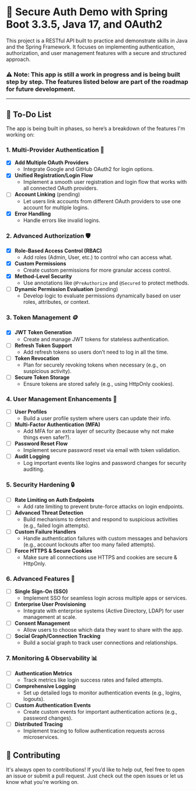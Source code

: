 # 🚀 Secure Auth Demo with Spring Boot 3.3.5, Java 17, and OAuth2 

This project is a RESTful API built to practice and demonstrate skills in Java and the Spring Framework. 
It focuses on implementing authentication, authorization, and user management features with a secure and structured approach.

### ⚠️ **Note**: This app is **still a work in progress** and is being built step by step. The features listed below are part of the roadmap for future development. 

---

## 📝 To-Do List

The app is being built in phases, so here’s a breakdown of the features I'm working on:

### 1. **Multi-Provider Authentication** 🔑
- [x] **Add Multiple OAuth Providers**  
  - Integrate Google and GitHub OAuth2 for login options.
- [x] **Unified Registration/Login Flow**  
  - Implement a smooth user registration and login flow that works with all connected OAuth providers.
- [ ] **Account Linking**  (pending)
  - Let users link accounts from different OAuth providers to use one account for multiple logins.
- [x] **Error Handling**  
  - Handle errors like invalid logins.

### 2. **Advanced Authorization** 🛡️
- [x] **Role-Based Access Control (RBAC)**  
  - Add roles (Admin, User, etc.) to control who can access what.
- [x] **Custom Permissions**  
  - Create custom permissions for more granular access control.
- [x] **Method-Level Security**  
  - Use annotations like `@PreAuthorize` and `@Secured` to protect methods.
- [ ] **Dynamic Permission Evaluation** (pending)
  - Develop logic to evaluate permissions dynamically based on user roles, attributes, or context.

### 3. **Token Management** 🪙
- [x] **JWT Token Generation**  
  - Create and manage JWT tokens for stateless authentication.
- [ ] **Refresh Token Support**  
  - Add refresh tokens so users don’t need to log in all the time.
- [ ] **Token Revocation**  
  - Plan for securely revoking tokens when necessary (e.g., on suspicious activity).
- [ ] **Secure Token Storage**  
  - Ensure tokens are stored safely (e.g., using HttpOnly cookies).

### 4. **User Management Enhancements** 👤
- [ ] **User Profiles**  
  - Build a user profile system where users can update their info.
- [ ] **Multi-Factor Authentication (MFA)**  
  - Add MFA for an extra layer of security (because why not make things even safer?).
- [ ] **Password Reset Flow**  
  - Implement secure password reset via email with token validation.
- [ ] **Audit Logging**  
  - Log important events like logins and password changes for security auditing.

### 5. **Security Hardening** 🔒
- [ ] **Rate Limiting on Auth Endpoints**  
  - Add rate limiting to prevent brute-force attacks on login endpoints.
- [ ] **Advanced Threat Detection**  
  - Build mechanisms to detect and respond to suspicious activities (e.g., failed login attempts).
- [ ] **Custom Failure Handlers**  
  - Handle authentication failures with custom messages and behaviors (e.g., account lockouts after too many failed attempts).
- [ ] **Force HTTPS & Secure Cookies**  
  - Make sure all connections use HTTPS and cookies are secure & HttpOnly.

### 6. **Advanced Features** 🌟
- [ ] **Single Sign-On (SSO)**  
  - Implement SSO for seamless login across multiple apps or services.
- [ ] **Enterprise User Provisioning**  
  - Integrate with enterprise systems (Active Directory, LDAP) for user management at scale.
- [ ] **Consent Management**  
  - Allow users to choose which data they want to share with the app.
- [ ] **Social Graph/Connection Tracking**  
  - Build a social graph to track user connections and relationships.

### 7. **Monitoring & Observability** 📊
- [ ] **Authentication Metrics**  
  - Track metrics like login success rates and failed attempts.
- [ ] **Comprehensive Logging**  
  - Set up detailed logs to monitor authentication events (e.g., logins, logouts).
- [ ] **Custom Authentication Events**  
  - Create custom events for important authentication actions (e.g., password changes).
- [ ] **Distributed Tracing**  
  - Implement tracing to follow authentication requests across microservices.


## 🤝 Contributing

It's always open to contributions! If you’d like to help out, feel free to open an issue or submit a pull request. Just check out the open issues or let us know what you're working on.

